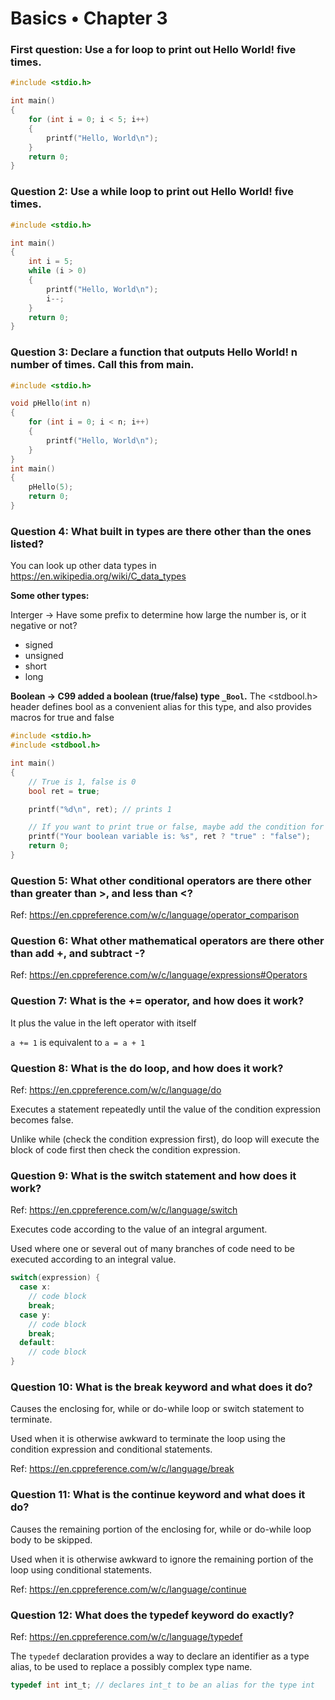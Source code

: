 # Basics • Chapter 3

### First question: Use a for loop to print out Hello World! five times.

```c
#include <stdio.h>

int main()
{
    for (int i = 0; i < 5; i++)
    {
        printf("Hello, World\n");
    }
    return 0;
}
```

### Question 2: Use a while loop to print out Hello World! five times.

```c
#include <stdio.h>

int main()
{
    int i = 5;
    while (i > 0)
    {
        printf("Hello, World\n");
        i--;
    }
    return 0;
}
```

### Question 3: Declare a function that outputs Hello World! n number of times. Call this from main.

```c
#include <stdio.h>

void pHello(int n)
{
    for (int i = 0; i < n; i++)
    {
        printf("Hello, World\n");
    }
}
int main()
{
    pHello(5);
    return 0;
}
```

### Question 4: What built in types are there other than the ones listed?

You can look up other data types in https://en.wikipedia.org/wiki/C_data_types

**Some other types:**

Interger -> Have some prefix to determine how large the number is, or it negative or not?
- signed 
- unsigned
- short
- long

**Boolean -> C99 added a boolean (true/false) type `_Bool`.**
    The <stdbool.h> header defines bool as a convenient alias for this type, and also provides macros for true and false

```c
#include <stdio.h>
#include <stdbool.h>

int main()
{
    // True is 1, false is 0
    bool ret = true;

    printf("%d\n", ret); // prints 1

    // If you want to print true or false, maybe add the condition for that :)
    printf("Your boolean variable is: %s", ret ? "true" : "false");
    return 0;
}
```

### Question 5: What other conditional operators are there other than greater than >, and less than <?

Ref: https://en.cppreference.com/w/c/language/operator_comparison

### Question 6: What other mathematical operators are there other than add +, and subtract -?

Ref: https://en.cppreference.com/w/c/language/expressions#Operators

### Question 7: What is the += operator, and how does it work?

It plus the value in the left operator with itself

`a += 1` is equivalent to `a = a + 1`

### Question 8: What is the do loop, and how does it work?

Ref: https://en.cppreference.com/w/c/language/do

Executes a statement repeatedly until the value of the condition expression becomes false.

Unlike while (check the condition expression first), do loop will execute the block of code first then check the condition expression.

### Question 9: What is the switch statement and how does it work?

Ref: https://en.cppreference.com/w/c/language/switch

Executes code according to the value of an integral argument.

Used where one or several out of many branches of code need to be executed according to an integral value. 

```c
switch(expression) {
  case x:
    // code block
    break;
  case y:
    // code block
    break;
  default:
    // code block
}
```

### Question 10: What is the break keyword and what does it do?

Causes the enclosing for, while or do-while loop or switch statement to terminate.

Used when it is otherwise awkward to terminate the loop using the condition expression and conditional statements. 

Ref: https://en.cppreference.com/w/c/language/break

### Question 11: What is the continue keyword and what does it do?

Causes the remaining portion of the enclosing for, while or do-while loop body to be skipped.

Used when it is otherwise awkward to ignore the remaining portion of the loop using conditional statements. 

Ref: https://en.cppreference.com/w/c/language/continue

### Question 12: What does the typedef keyword do exactly?

Ref: https://en.cppreference.com/w/c/language/typedef

The `typedef` declaration provides a way to declare an identifier as a type alias, to be used to replace a possibly complex type name.

```c
typedef int int_t; // declares int_t to be an alias for the type int
```